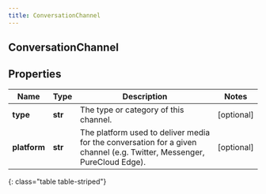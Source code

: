 ```yaml
---
title: ConversationChannel
---
```

## ConversationChannel

## Properties

|Name | Type | Description | Notes|
|------------ | ------------- | ------------- | -------------|
| **type** | **str** | The type or category of this channel. | [optional] |
| **platform** | **str** | The platform used to deliver media for the conversation for a given channel (e.g. Twitter, Messenger, PureCloud Edge). | [optional] |
{: class="table table-striped"}


